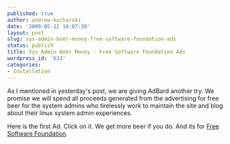 ```yaml
---
published: true
author: andrew-kucharski
date: '2009-05-12 18:07:30'
layout: post
slug: sys-admin-beer-money-free-software-foundation-ads
status: publish
title: Sys Admin Beer Money - Free Software Foundation Ads
wordpress_id: '633'
categories:
- Installation
---
```


As I mentioned in yesterday's post, we are giving AdBard another try.  We promise we will spend all proceeds generated from the advertising for free beer for the system admins who tirelessly work to maintain the site and blog about their linux system admin experiences.

Here is the first Ad.  Click on it.  We get more beer if you do.  And its for [Free Software Foundation](http://www.fsf.org/).






